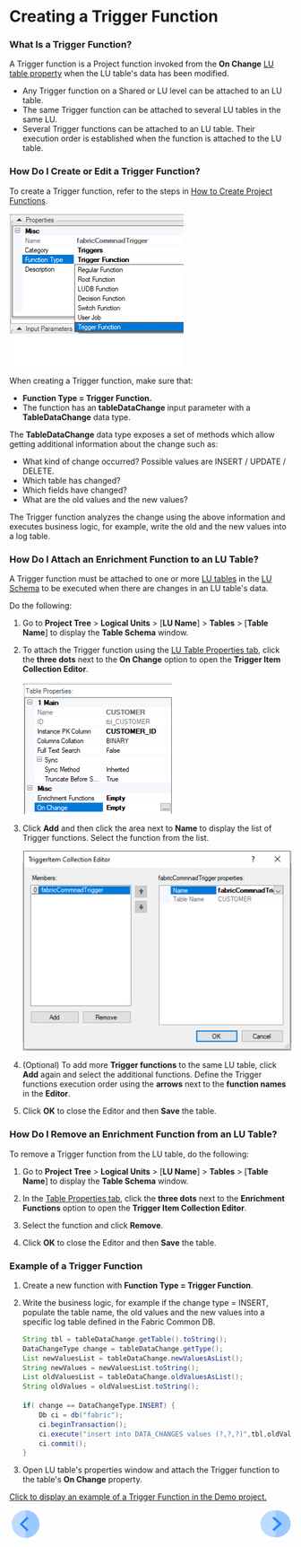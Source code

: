 # Creating a Trigger Function

### What Is a Trigger Function?

A Trigger function is a Project function invoked from the **On Change** [LU table property](/articles/06_LU_tables/04_table_properties.md#on-change) when the LU table's data has been modified.

* Any Trigger function on a Shared or LU level can be attached to an LU table.
* The same Trigger function can be attached to several LU tables in the same LU.
* Several Trigger functions can be attached to an LU table. Their execution order is established when the function is attached to the LU table.

### How Do I Create or Edit a Trigger Function?

To create a Trigger function, refer to the steps in [How to Create Project Functions](10_creating_a_project_function.md).

![image](images/07_091_01.png)

When creating a Trigger function, make sure that:

*	**Function Type = Trigger Function.** 
*	The function has an  **tableDataChange** input parameter with a **TableDataChange** data type.

The **TableDataChange** data type exposes a set of methods which allow getting additional information about the change such as:

* What kind of change occurred? Possible values are INSERT / UPDATE / DELETE.
* Which table has changed?
* Which fields have changed?
* What are the old values and the new values?

The Trigger function analyzes the change using the above information and executes business logic, for example, write the old and the new values into a log table.

### How Do I Attach an Enrichment Function to an LU Table?

A Trigger function must be attached to one or more [LU tables](/articles/06_LU_tables/01_LU_tables_overview.md) in the [LU Schema](articles/03_logical_units/03_LU_schema_window.md) to be executed when there are changes in an LU table's data. 

Do the following:

1. Go to **Project Tree** > **Logical Units** > [**LU Name**] > **Tables** > [**Table Name**] to display the **Table Schema** window.

2. To attach the Trigger function using the [LU Table Properties tab](/articles/06_LU_tables/04_table_properties.md), click the **three dots** next to the **On Change** option to open the **Trigger Item Collection Editor**. 

   ![image](images/07_11_4_01.PNG)

3. Click **Add** and then click the area next to **Name** to display the list of Trigger functions. Select the function from the list. 

   ![image](images/07_11_4_02.PNG)

4. (Optional) To add more **Trigger functions** to the same LU table, click **Add** again and select the additional functions. Define the Trigger functions execution order using the **arrows** next to the **function names** in the **Editor**.

5. Click **OK** to close the Editor and then **Save** the table.

### How Do I Remove an Enrichment Function from an LU Table? 

To remove a Trigger function from the LU table, do the following:

1. Go to **Project Tree** > **Logical Units** > [**LU Name**] > **Tables** > [**Table Name**] to display the **Table Schema** window.

2. In the [Table Properties tab](/articles/06_LU_tables/04_table_properties.md), click the **three dots** next to the **Enrichment Functions** option to open the **Trigger Item Collection Editor**.

3. Select the function and click **Remove**.

4. Click **OK** to close the Editor and then **Save** the table.


### Example of a Trigger Function

1. Create a new function with **Function Type = Trigger Function**.

2. Write the business logic, for example if the change type = INSERT, populate the table name, the old values and the new values into a specific log table defined in the Fabric Common DB.

   ~~~java
   String tbl = tableDataChange.getTable().toString();
   DataChangeType change = tableDataChange.getType();
   List newValuesList = tableDataChange.newValuesAsList();
   String newValues = newValuesList.toString();
   List oldValuesList = tableDataChange.oldValuesAsList();
   String oldValues = oldValuesList.toString();
   
   if( change == DataChangeType.INSERT) {
       Db ci = db("fabric");
       ci.beginTransaction();
       ci.execute("insert into DATA_CHANGES values (?,?,?)",tbl,oldValues,newValues);
       ci.commit();
   }
   ~~~

3. Open LU table's properties window and attach the Trigger function to the table's **On Change** property.

[Click to display an example of a Trigger Function in the Demo project.](/articles/demo_project)

[![Previous](/articles/images/Previous.png)](11_3_creating_an_LUDB_function.md)[<img align="right" width="60" height="54" src="/articles/images/Next.png">](11_lookup_tables.md)

